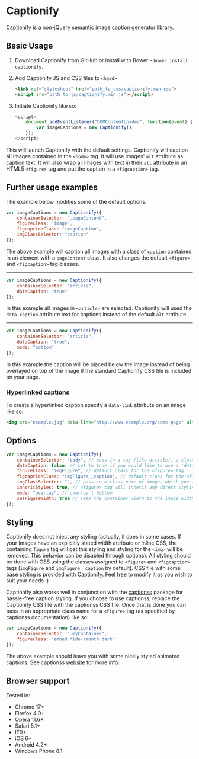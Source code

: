 # Captionify

Captionify is a non-jQuery semantic image caption generator library.


## Basic Usage

1. Download Captionify from GitHub or install with Bower - `bower install captionify`.
2. Add Captionify JS and CSS files to `<head>`

    ```html
    <link rel="stylesheet" href="path_to_css/captionify.min.css">
    <script src="path_to_js/captionify.min.js"></script>
    ```

3. Initiate Captionify like so:
    
    ```js
    <script>
        document.addEventListener("DOMContentLoaded", function(event) {
            var imageCaptions = new Captionify();
        });
    </script>
    ```

This will launch Captionify with the default settings. Captionify will caption all images contained in the `<body>` tag. It will use images' `alt` attribute as caption text. It will also wrap all images with text in their `alt` attribute in an HTML5 `<figure>` tag and put the caption in a `<figcaption>` tag.


## Further usage examples

The example below modifies some of the default options:

```js
var imageCaptions = new Captionify({
    containerSelector: ".pageContent",
    figureClass: "image",
    figcaptionClass: "imageCaption",
    imgClassSelector: "caption"
});
```

The above example will caption all images with a class of `caption` contained in an element with a `pageContent` class. It also changes the default `<figure>` and `<figcaption>` tag classes.

---------------------------------------

```js
var imageCaptions = new Captionify({
    containerSelector: "article",
    dataCaption: "true"
});
```

In this example all images in `<article>` are selected. Captionify will used the `data-caption` attribute text for captions instead of the default `alt` attribute.

---------------------------------------

```js
var imageCaptions = new Captionify({
    containerSelector: "article",
    dataCaption: "true",
    mode: "bottom"
});
```
In this example the caption will be placed below the image instead of being overlayed on top of the image if the standard Captionify CSS file is included on your page.


### Hyperlinked captions

To create a hyperlinked caption specify a `data-link` attribute on an image like so:

```html
<img src="example.jpg" data-link="http://www.example.org/some-page" alt="Example image" />
```


## Options

```js
var imageCaptions = new Captionify({
    containerSelector: "body", // pass in a tag (like article), a class ( like .content) or id (like #images)
    dataCaption: false, // set to true if you would like to use a 'data-caption' attribute for captions instead of the default 'alt' attribute
    figureClass: "imgFigure", // default class for the <figure> tag
    figcaptionClass: "imgFigure__caption", // default class for the <figcaption> tag
    imgClassSelector: "", // pass in a class name of images which you would like to caption
    inheritStyles: true, // <figure> tag will inherit any direct styling (i.e., inline CSS) of its contained <img>. Set to false to disable this behaviour
    mode: "overlay", // overlay | bottom
    setFigureWidth: true // sets the container width to the image width if it contains an explicit width attribute. Set to false to disable this behaviour
});
```


## Styling

Captionify does not inject any styling (actually, it does in some cases. If your images have an explicitly stated width attribute or inline CSS, the containing `figure` tag will get this styling and styling for the `<img>` will be removed. This behavior can be disabled through options). All styling should be done with CSS using the classes assigned to `<figure>` and `<figcaption>` tags (`imgFigure` and `imgFigure__caption` by default). CSS file with some base styling is provided with Captionify. Feel free to modify it as you wish to suit your needs :)

Captionify also works well in conjunction with the [captionss](http://www.captionss.com) package for hassle-free caption styling. If you choose to use captionss, replace the Captionify CSS file with the captionss CSS file. Once that is done you can pass in an appropriate class name for a `<figure>` tag (as specified by captionss documentation) like so:

```js
var imageCaptions = new Captionify({
    containerSelector: ".myContainer",
    figureClass: "embed hide-smooth dark"
});
```

The above example should leave you with some nicely styled animated captions. See captionss [website](http://www.captionss.com) for more info.


## Browser support

Tested in:

* Chrome 17+
* Firefox 4.0+
* Opera 11.6+
* Safari 5.1+
* IE9+
* iOS 6+
* Android 4.2+
* Windows Phone 8.1
